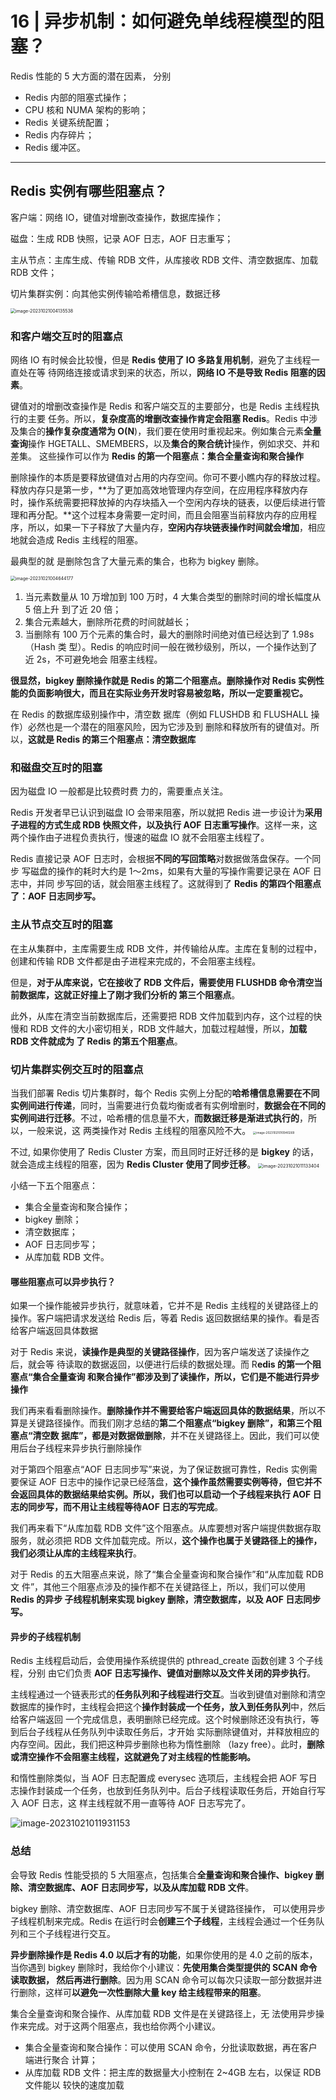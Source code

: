 # 16 | 异步机制：如何避免单线程模型的阻塞？

 Redis 性能的 5 大方面的潜在因素， 分别

* Redis 内部的阻塞式操作；
* CPU 核和 NUMA 架构的影响；
* Redis 关键系统配置；
* Redis 内存碎片；
* Redis 缓冲区。

---

## Redis 实例有哪些阻塞点？

客户端：网络 IO，键值对增删改查操作，数据库操作；

 磁盘：生成 RDB 快照，记录 AOF 日志，AOF 日志重写； 

 主从节点：主库生成、传输 RDB 文件，从库接收 RDB 文件、清空数据库、加载 RDB 文件； 

 切片集群实例：向其他实例传输哈希槽信息，数据迁移

<img src="./16_异步机制：如何避免单线程模型的阻塞？.assets/image-20231021004135538.png" alt="image-20231021004135538" style="zoom: 50%;" />

### 和客户端交互时的阻塞点

网络 IO 有时候会比较慢，但是 **Redis 使用了 IO 多路复用机制**，避免了主线程一直处在等 待网络连接或请求到来的状态，所以，**网络 IO 不是导致 Redis 阻塞的因素**。

键值对的增删改查操作是 Redis 和客户端交互的主要部分，也是 Redis 主线程执行的主要 任务。所以，**复杂度高的增删改查操作肯定会阻塞 Redis**。Redis 中涉及集合的**操作复杂度通常为 O(N**)，我们要在使用时重视起来。例如集合元素**全量查询**操作 HGETALL、SMEMBERS，以及**集合的聚合统计**操作，例如求交、并和差集。 这些操作可以作为 **Redis 的第一个阻塞点：集合全量查询和聚合操作**

删除操作的本质是要释放键值对占用的内存空间。你可不要小瞧内存的释放过程。 释放内存只是第一步，**为了更加高效地管理内存空间，在应用程序释放内存时，操作系统需要把释放掉的内存块插入一个空闲内存块的链表，以便后续进行管理和再分配。**这个过程本身需要一定时间，而且会阻塞当前释放内存的应用程序，所以，如果一下子释放了大量内存，**空闲内存块链表操作时间就会增加**，相应地就会造成 Redis 主线程的阻塞。

最典型的就 是删除包含了大量元素的集合，也称为 bigkey 删除。

<img src="./16_异步机制：如何避免单线程模型的阻塞？.assets/image-20231021004644177.png" alt="image-20231021004644177" style="zoom:50%;" />

1. 当元素数量从 10 万增加到 100 万时，4 大集合类型的删除时间的增长幅度从 5 倍上升 到了近 20 倍；
2.  集合元素越大，删除所花费的时间就越长；
3.  当删除有 100 万个元素的集合时，最大的删除时间绝对值已经达到了 1.98s（Hash 类 型）。Redis 的响应时间一般在微秒级别，所以，一个操作达到了近 2s，不可避免地会 阻塞主线程。

**很显然，bigkey 删除操作就是 Redis 的第二个阻塞点。删除操作对 Redis 实例性能的负面影响很大，而且在实际业务开发时容易被忽略，所以一定要重视它。**

在 Redis 的数据库级别操作中，清空数 据库（例如 FLUSHDB 和 FLUSHALL 操作）必然也是一个潜在的阻塞风险，因为它涉及到 删除和释放所有的键值对。所以，**这就是 Redis 的第三个阻塞点：清空数据库**

### 和磁盘交互时的阻塞

因为磁盘 IO 一般都是比较费时费 力的，需要重点关注。

Redis 开发者早已认识到磁盘 IO 会带来阻塞，所以就把 Redis 进一步设计为**采用子进程的方式生成 RDB 快照文件，以及执行 AOF 日志重写操作**。这样一来，这两个操作由子进程负责执行，慢速的磁盘 IO 就不会阻塞主线程了。

Redis 直接记录 AOF 日志时，会根据**不同的写回策略**对数据做落盘保存。一个同步 写磁盘的操作的耗时大约是 1～2ms，如果有大量的写操作需要记录在 AOF 日志中，并同 步写回的话，就会阻塞主线程了。这就得到了 **Redis 的第四个阻塞点了：AOF 日志同步写。**

### 主从节点交互时的阻塞

在主从集群中，主库需要生成 RDB 文件，并传输给从库。主库在复制的过程中，创建和传输 RDB 文件都是由子进程来完成的，不会阻塞主线程。

但是，**对于从库来说，它在接收了 RDB 文件后，需要使用 FLUSHDB 命令清空当前数据库，这就正好撞上了刚才我们分析的 第三个阻塞点**。

此外，从库在清空当前数据库后，还需要把 RDB 文件加载到内存，这个过程的快慢和 RDB 文件的大小密切相关，RDB 文件越大，加载过程越慢，所以，**加载 RDB 文件就成为 了 Redis 的第五个阻塞点**。

### 切片集群实例交互时的阻塞点

当我们部署 Redis 切片集群时，每个 Redis 实例上分配的**哈希槽信息需要在不同实例间进行传递**，同时，当需要进行负载均衡或者有实例增删时，**数据会在不同的实例间进行迁移**。不过，哈希槽的信息量不大，**而数据迁移是渐进式执行的**，所以，一般来说，这 两类操作对 Redis 主线程的阻塞风险不大。
<img src="./16_异步机制：如何避免单线程模型的阻塞？.assets/image-20231021010940269.png" alt="image-20231021010940269" style="zoom:33%;" />

不过, 如果你使用了 Redis Cluster 方案，而且同时正好迁移的是 **bigkey** 的话，就会造成主线程的阻塞，因为 **Redis Cluster 使用了同步迁移**。
<img src="./16_异步机制：如何避免单线程模型的阻塞？.assets/image-20231021011133404.png" alt="image-20231021011133404" style="zoom:50%;" />

小结一下五个阻塞点：

* 集合全量查询和聚合操作；
*  bigkey 删除； 
* 清空数据库； 
* AOF 日志同步写；
*  从库加载 RDB 文件。

#### 哪些阻塞点可以异步执行？

如果一个操作能被异步执行，就意味着，它并不是 Redis 主线程的关键路径上的操作。客户端把请求发送给 Redis 后，等着 Redis 返回数据结果的操作。看是否给客户端返回具体数据

对于 Redis 来说，**读操作是典型的关键路径操作**，因为客户端发送了读操作之后，就会等 待读取的数据返回，以便进行后续的数据处理。而 R**edis 的第一个阻塞点“集合全量查询 和聚合操作”都涉及到了读操作，所以，它们是不能进行异步操作**

我们再来看看删除操作。**删除操作并不需要给客户端返回具体的数据结果**，所以不算是关键路径操作。而我们刚才总结的**第二个阻塞点“bigkey 删除”，和第三个阻塞点“清空数 据库”，都是对数据做删除**，并不在关键路径上。因此，我们可以使用后台子线程来异步执行删除操作

对于第四个阻塞点“AOF 日志同步写”来说，为了保证数据可靠性，Redis 实例需要保证 AOF 日志中的操作记录已经落盘，**这个操作虽然需要实例等待，但它并不会返回具体的数据结果给实例。所以，我们也可以启动一个子线程来执行 AOF 日志的同步写，而不用让主线程等待AOF 日志的写完成**。

我们再来看下“从库加载 RDB 文件”这个阻塞点。从库要想对客户端提供数据存取服务，就必须把 RDB 文件加载完成。所以，**这个操作也属于关键路径上的操作，我们必须让从库的主线程来执行**。

对于 Redis 的五大阻塞点来说，除了“集合全量查询和聚合操作”和“从库加载 RDB 文 件”，其他三个阻塞点涉及的操作都不在关键路径上，所以，我们可以使用 **Redis 的异步 子线程机制来实现 bigkey 删除，清空数据库，以及 AOF 日志同步写。**

#### 异步的子线程机制

Redis 主线程启动后，会使用操作系统提供的 pthread_create 函数创建 3 个子线程，分别 由它们负责 **AOF 日志写操作、键值对删除以及文件关闭的异步执行**。

主线程通过一个链表形式的**任务队列和子线程进行交互**。当收到键值对删除和清空数据库的操作时，主线程会把这个**操作封装成一个任务，放入到任务队列**中，然后给客户端返回 一个完成信息，表明删除已经完成。这个时候删除还没有执行，等到后台子线程从任务队列中读取任务后，才开始 实际删除键值对，并释放相应的内存空间。因此，我们把这种异步删除也称为惰性删除 （lazy free）。此时，**删除或清空操作不会阻塞主线程，这就避免了对主线程的性能影响。**

和惰性删除类似，当 AOF 日志配置成 everysec 选项后，主线程会把 AOF 写日志操作封装成一个任务，也放到任务队列中。后台子线程读取任务后，开始自行写入 AOF 日志，这 样主线程就不用一直等待 AOF 日志写完了。

![image-20231021011931153](./16_异步机制：如何避免单线程模型的阻塞？.assets/image-20231021011931153.png)

### 总结

会导致 Redis 性能受损的 5 大阻塞点，包括集合**全量查询和聚合操作、bigkey 删除、清空数据库、AOF 日志同步写，以及从库加载 RDB 文件**。

bigkey 删除、清空数据库、AOF 日志同步写不属于关键路径操作， 可以使用异步子线程机制来完成。Redis 在运行时会**创建三个子线程**，主线程会通过一个任务队列和三个子线程进行交互。

**异步删除操作是 Redis 4.0 以后才有的功能**，如果你使用的是 4.0 之前的版本，当你遇到 bigkey 删除时，我给你个小建议：**先使用集合类型提供的 SCAN 命令读取数据， 然后再进行删除**。因为用 SCAN 命令可以每次只读取一部分数据并进行删除，这样可**以避免一次性删除大量 key 给主线程带来的阻塞**。

集合全量查询和聚合操作、从库加载 RDB 文件是在关键路径上，无 法使用异步操作来完成。对于这两个阻塞点，我也给你两个小建议。

* 集合全量查询和聚合操作：可以使用 SCAN 命令，分批读取数据，再在客户端进行聚合 计算；
*  从库加载 RDB 文件：把主库的数据量大小控制在 2~4GB 左右，以保证 RDB 文件能以 较快的速度加载











































